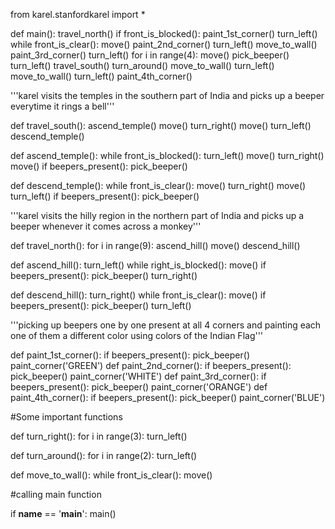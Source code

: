 from karel.stanfordkarel import *

def main():
    travel_north()
    if front_is_blocked():
        paint_1st_corner()
    turn_left()
    while front_is_clear():
        move()
    paint_2nd_corner()
    turn_left()
    move_to_wall()
    paint_3rd_corner()
    turn_left()
    for i in range(4):
        move()
    pick_beeper()
    turn_left()
    travel_south()
    turn_around()
    move_to_wall()
    turn_left()
    move_to_wall()
    turn_left()
    paint_4th_corner()

'''karel visits the temples in the southern part of India and 
picks up a beeper everytime it rings a bell'''

def travel_south():
    ascend_temple()
    move()
    turn_right()
    move()
    turn_left()
    descend_temple()

def ascend_temple():
    while front_is_blocked():
        turn_left()
        move()
        turn_right()
        move()
        if beepers_present():
            pick_beeper()

def descend_temple():
    while front_is_clear():
        move()
        turn_right()
        move()
        turn_left()
        if beepers_present():
            pick_beeper()
        
'''karel visits the hilly region in the northern part of India and 
picks up a beeper whenever it comes across a monkey'''

def travel_north():
    for i in range(9):
        ascend_hill()
        move()
        descend_hill()
        
def ascend_hill():
    turn_left()
    while right_is_blocked():
        move()
        if beepers_present():
            pick_beeper()
    turn_right()
    
def descend_hill():
    turn_right()
    while front_is_clear():
        move()
        if beepers_present():
            pick_beeper()
    turn_left()
            
'''picking up beepers one by one present at all 4 corners and
painting each one of them a different color using colors of the 
Indian Flag'''

def paint_1st_corner():
    if beepers_present():
        pick_beeper()
    paint_corner('GREEN')
def paint_2nd_corner():
    if beepers_present():
        pick_beeper()
    paint_corner('WHITE')
def paint_3rd_corner():
    if beepers_present():
        pick_beeper()
    paint_corner('ORANGE')
def paint_4th_corner():
    if beepers_present():
        pick_beeper()
    paint_corner('BLUE')
    
#Some important functions

def turn_right():
    for i in range(3):
        turn_left()

def turn_around():
    for i in range(2):
        turn_left()

def move_to_wall():
    while front_is_clear():
        move()

#calling main function

if __name__ == '__main__':
    main()
